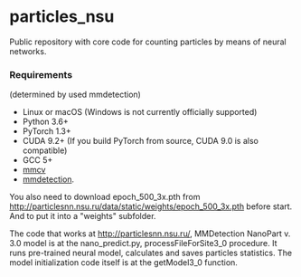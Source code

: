 # particles_nsu
Public repository with core code for counting particles by means of neural networks.

### Requirements
(determined by used mmdetection)

- Linux or macOS (Windows is not currently officially supported)
- Python 3.6+
- PyTorch 1.3+
- CUDA 9.2+ (If you build PyTorch from source, CUDA 9.0 is also compatible)
- GCC 5+
- [mmcv](https://github.com/open-mmlab/mmcv)
- [mmdetection](https://raw.githubusercontent.com/open-mmlab/mmdetection/master/docs/install.md).

You also need to download epoch_500_3x.pth from http://particlesnn.nsu.ru/data/static/weights/epoch_500_3x.pth before start. And to put it into a "weights" subfolder.

The code that works at http://particlesnn.nsu.ru/, MMDetection NanoPart v. 3.0 model is at the nano_predict.py, processFileForSite3_0 procedure. It runs pre-trained neural model, calculates and saves particles statistics. The model initialization code itself is at the getModel3_0 function.
